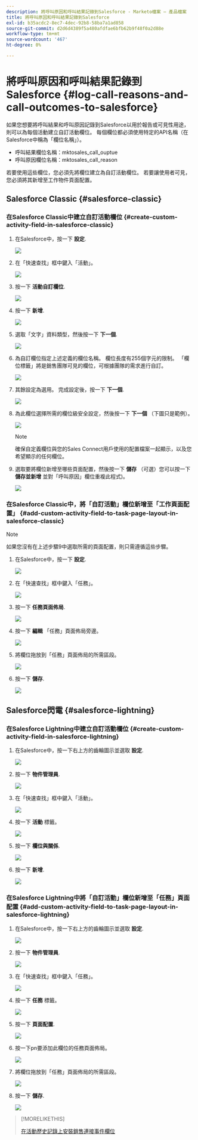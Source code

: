 ```yaml
---
description: 將呼叫原因和呼叫結果記錄到Salesforce - Marketo檔案 — 產品檔案
title: 將呼叫原因和呼叫結果記錄到Salesforce
exl-id: b35acdc2-8ec7-4dec-92b8-58ba7a1ad858
source-git-commit: d2d6d4389f5a480afdfae6bfb62b9f48f0a2d88e
workflow-type: tm+mt
source-wordcount: '467'
ht-degree: 0%

---
```


# 將呼叫原因和呼叫結果記錄到Salesforce {#log-call-reasons-and-call-outcomes-to-salesforce}

如果您想要將呼叫結果和呼叫原因記錄到Salesforce以用於報告或可見性用途，則可以為每個活動建立自訂活動欄位。 每個欄位都必須使用特定的API名稱（在Salesforce中稱為「欄位名稱」）。

* 呼叫結果欄位名稱：mktosales_call_ouptue
* 呼叫原因欄位名稱：mktosales_call_reason

若要使用這些欄位，您必須先將欄位建立為自訂活動欄位。 若要讓使用者可見，您必須將其新增至工作物件頁面配置。

## Salesforce Classic {#salesforce-classic}

### 在Salesforce Classic中建立自訂活動欄位  {#create-custom-activity-field-in-salesforce-classic}

1. 在Salesforce中，按一下 **設定**.

   ![](assets/log-call-reasons-and-call-outcomes-to-salesforce-1.png)

1. 在「快速查找」框中鍵入「活動」。

   ![](assets/log-call-reasons-and-call-outcomes-to-salesforce-2.png)

1. 按一下 **活動自訂欄位**.

   ![](assets/log-call-reasons-and-call-outcomes-to-salesforce-3.png)

1. 按一下 **新增**.

   ![](assets/log-call-reasons-and-call-outcomes-to-salesforce-4.png)

1. 選取「文字」資料類型，然後按一下 **下一個**.

   ![](assets/log-call-reasons-and-call-outcomes-to-salesforce-5.png)

1. 為自訂欄位指定上述定義的欄位名稱。 欄位長度有255個字元的限制。 「欄位標籤」將是銷售團隊可見的欄位，可根據團隊的需求進行自訂。

   ![](assets/log-call-reasons-and-call-outcomes-to-salesforce-6.png)

1. 其餘設定為選用。 完成設定後，按一下 **下一個**.

   ![](assets/log-call-reasons-and-call-outcomes-to-salesforce-7.png)

1. 為此欄位選擇所需的欄位級安全設定，然後按一下 **下一個** （下圖只是範例）。

   ![](assets/log-call-reasons-and-call-outcomes-to-salesforce-8.png)

   >[!NOTE]
   >
   >確保自定義欄位與您的Sales Connect用戶使用的配置檔案一起顯示，以及您希望顯示的任何欄位。

1. 選取要將欄位新增至哪些頁面配置，然後按一下 **儲存** （可選）您可以按一下 **儲存並新增** 並對「呼叫原因」欄位重複此程式)。

   ![](assets/log-call-reasons-and-call-outcomes-to-salesforce-9.png)

### 在Salesforce Classic中，將「自訂活動」欄位新增至「工作頁面配置」 {#add-custom-activity-field-to-task-page-layout-in-salesforce-classic}

>[!NOTE]
>
>如果您沒有在上述步驟9中選取所需的頁面配置，則只需遵循這些步驟。

1. 在Salesforce中，按一下 **設定**.

   ![](assets/log-call-reasons-and-call-outcomes-to-salesforce-10.png)

1. 在「快速查找」框中鍵入「任務」。

   ![](assets/log-call-reasons-and-call-outcomes-to-salesforce-11.png)

1. 按一下 **任務頁面佈局**.

   ![](assets/log-call-reasons-and-call-outcomes-to-salesforce-12.png)

1. 按一下 **編輯** 「任務」頁面佈局旁邊。

   ![](assets/log-call-reasons-and-call-outcomes-to-salesforce-13.png)

1. 將欄位拖放到「任務」頁面佈局的所需區段。

   ![](assets/log-call-reasons-and-call-outcomes-to-salesforce-14.png)

1. 按一下 **儲存**.

   ![](assets/log-call-reasons-and-call-outcomes-to-salesforce-15.png)

## Salesforce閃電 {#salesforce-lightning}

### 在Salesforce Lightning中建立自訂活動欄位 {#create-custom-activity-field-in-salesforce-lightning}

1. 在Salesforce中，按一下右上方的齒輪圖示並選取 **設定**.

   ![](assets/log-call-reasons-and-call-outcomes-to-salesforce-16.png)

1. 按一下 **物件管理員**.

   ![](assets/log-call-reasons-and-call-outcomes-to-salesforce-17.png)

1. 在「快速查找」框中鍵入「活動」。

   ![](assets/log-call-reasons-and-call-outcomes-to-salesforce-18.png)

1. 按一下 **活動** 標籤。

   ![](assets/log-call-reasons-and-call-outcomes-to-salesforce-19.png)

1. 按一下 **欄位與關係**.

   ![](assets/log-call-reasons-and-call-outcomes-to-salesforce-20.png)

1. 按一下 **新增**.

   ![](assets/log-call-reasons-and-call-outcomes-to-salesforce-21.png)

### 在Salesforce Lightning中將「自訂活動」欄位新增至「任務」頁面配置 {#add-custom-activity-field-to-task-page-layout-in-salesforce-lightning}

1. 在Salesforce中，按一下右上方的齒輪圖示並選取 **設定**.

   ![](assets/log-call-reasons-and-call-outcomes-to-salesforce-22.png)

1. 按一下 **物件管理員**.

   ![](assets/log-call-reasons-and-call-outcomes-to-salesforce-23.png)

1. 在「快速查找」框中鍵入「任務」。

   ![](assets/log-call-reasons-and-call-outcomes-to-salesforce-24.png)

1. 按一下 **任務** 標籤。

   ![](assets/log-call-reasons-and-call-outcomes-to-salesforce-25.png)

1. 按一下 **頁面配置**.

   ![](assets/log-call-reasons-and-call-outcomes-to-salesforce-26.png)

1. 按一下pn要添加此欄位的任務頁面佈局。

   ![](assets/log-call-reasons-and-call-outcomes-to-salesforce-27.png)

1. 將欄位拖放到「任務」頁面佈局的所需區段。

   ![](assets/log-call-reasons-and-call-outcomes-to-salesforce-28.png)

1. 按一下 **儲存**.

   ![](assets/log-call-reasons-and-call-outcomes-to-salesforce-29.png)

>[!MORELIKETHIS]
>
>[在活動歷史記錄上安裝銷售連接事件欄位](/help/marketo/product-docs/marketo-sales-connect/crm/salesforce-customization/install-sales-connect-event-fields-on-activity-history.md)

